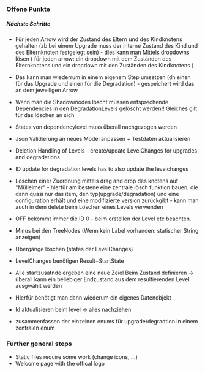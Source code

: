 ### Offene Punkte

##### Nächste Schritte
 + Für jeden Arrow wird der Zustand des Eltern und des Kindknotens gehalten (zb bei einem Upgrade muss der interne Zustand des Kind und des Elternknoten festgelegt sein) - dies kann man Mittels dropdowns lösen ( für jeden arrow: ein dropdown mit dem Zuständen des Elternknotens und ein dropdown mit den Zuständen des Kindknotens )
 + Das kann man wiederrum in einem eigenem Step umsetzen (dh einen für das Upgrade und einen für die Degradation) - gespeichert wird das an dem jeweiligen Arrow
 + Wenn man die Shadowmodes löscht müssen entsprechende Dependencies in den DegradationLevels gelöscht werden!! Gleiches gilt für das löschen an sich
 + States von dependencylevel muss überall nachgezogen werden
 + Json Validierung an neues Model anpassen + Testdaten aktualisieren
 + Deletion Handling of Levels - create/update LevelChanges for upgrades and degradations
 + ID update for degradation levels has to also update the levelchanges
 
 + Löschen einer Zuordnung mittels drag and drop des knotens auf "Mülleimer" - hierfür am bestene eine zentrale lösch funktion bauen, die dann quasi nur das item, den typ(upgrade/degradation) und eine configuration erhält und eine modifizierte version zurückgibt - kann man auch in dem delete beim Löschen eines Levels verwenden

 + OFF bekommt immer die ID 0 - beim erstellen der Level etc beachten.
 + Minus bei den TreeNodes (Wenn kein Label vorhanden: statischer String anzeigen)
 + Übergänge löschen (states der LevelChanges)
 + LevelChanges benötigen Result+StartState
 + Alle startzusätnde ergeben eine neue Zeiel Beim Zustand definieren -> überall kann ein beliebiger Endzustand aus dem resultierenden Level ausgwählt werden
 + Hierfür benötigt man dann wiederum ein eigenes Datenobjekt
 + Id aktualisieren beim level -> alles nachziehen
 + zusammenfassen der einzelnen enums für upgrade/degradtion in einem zentralen enum

### Further general steps
+ Static files require some work (change icons, ...)
+ Welcome page with the offical logo